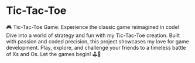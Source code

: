 # Tic-Tac-Toe
 🎮 Tic-Tac-Toe Game: Experience the classic game reimagined in code! Dive into a world of strategy and fun with my Tic-Tac-Toe creation. Built with passion and coded precision, this project showcases my love for game development. Play, explore, and challenge your friends to a timeless battle of Xs and Os. Let the games begin! 🕹️🌟

